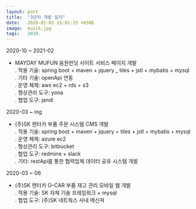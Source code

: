 ```yaml
---
layout: post
title:  "3년차 개발 일지"
date:   2020-01-01 15:01:35 +0300
image:  muzik.jpg
tags:   2020.
---
```


2020-10 ~ 2021-02  
  - MAYDAY MUFUN 음원펀딩 사이트 서비스 페이지 개발  
   . 적용 기술: spring boot + maven + jquery _ tiles + jstl + mybatis + mysql  
   . 기타 기술: openApi 연동  
   . 운영 체제: aws ec2 + rds + s3  
   . 형상관리 도구: yona  
   . 협업 도구: jandi  
   
 2020-03 ~ ing  
  - (주)SK 렌터카 부품 주문 시스템 CMS 개발  
   . 적용 기술: spring boot + maven + jquery + tiles + jstl + mybatis + mysql  
   . 운영 체제: azure ec2  
   . 형상관리 도구: bitbucket  
   . 협업 도구: redmine + slack  
   . 기타: restApi를 통한 협력업체 데이터 공유 시스템 개발
   
 2020-03 ~ 06  
  - (주)SK 렌터카 O-CAR 부품 재고 관리 모바일 웹 개발  
   . 적용 기술: SK 자체 기술 프레임워크 + mysql  
   . 협업 도구: (주)SK 네트웍스 사내 메신져  
  

  
 

